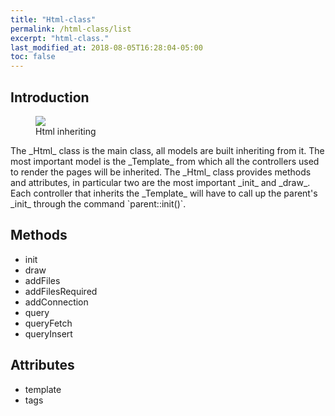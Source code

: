 ```yaml
---
title: "Html-class"
permalink: /html-class/list
excerpt: "html-class."
last_modified_at: 2018-08-05T16:28:04-05:00
toc: false
---
```


## Introduction
<figure>
	<a href="https://user-images.githubusercontent.com/16030020/44004136-93ac1c2c-9e5d-11e8-8df5-9db5f9bab7a8.png">
    <img src="https://user-images.githubusercontent.com/16030020/44004136-93ac1c2c-9e5d-11e8-8df5-9db5f9bab7a8.png">
  </a>
	<figcaption>
    Html inheriting
  </figcaption>
</figure>
The _Html_ class is the main class, all models are built inheriting from it.
The most important model is the _Template_ from which all the controllers used to render the pages will be inherited.
The _Html_ class provides methods and attributes, in particular two are the most important _init_ and _draw_.
Each controller that inherits the _Template_ will have to call up the parent's _init_ through the command `parent::init()`.

## Methods
- init
- draw
- addFiles
- addFilesRequired
- addConnection
- query
- queryFetch
- queryInsert

## Attributes
- template
- tags
